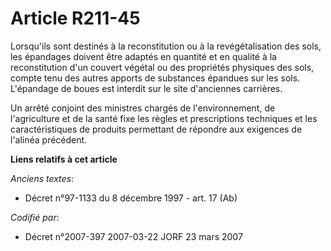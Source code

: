 # Article R211-45

Lorsqu'ils sont destinés à la reconstitution ou à la revégétalisation des sols, les épandages doivent être adaptés en
quantité et en qualité à la reconstitution d'un couvert végétal ou des propriétés physiques des sols, compte tenu des autres
apports de substances épandues sur les sols. L'épandage de boues est interdit sur le site d'anciennes carrières.

Un arrêté conjoint des ministres chargés de l'environnement, de l'agriculture et de la santé fixe les règles et prescriptions
techniques et les caractéristiques de produits permettant de répondre aux exigences de l'alinéa précédent.

**Liens relatifs à cet article**

_Anciens textes_:

  - Décret n°97-1133 du 8 décembre 1997 - art. 17 (Ab)

_Codifié par_:

  - Décret n°2007-397 2007-03-22 JORF 23 mars 2007
